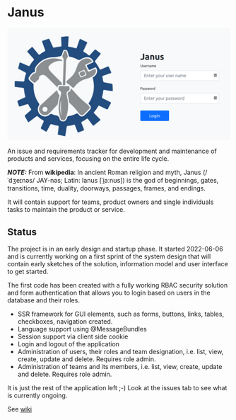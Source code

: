 # Janus

![Janus login page](/documentation/login.png)

An issue and requirements tracker for development and maintenance of products and services, focusing on the entire life cycle.

**_NOTE:_** From **wikipedia**: In ancient Roman religion and myth, Janus (/ˈdʒeɪnəs/ JAY-nəs; Latin: Ianus [ˈi̯aːnʊs]) is the god of beginnings, gates, transitions, time, duality, doorways, passages, frames, and endings.

It will contain support for teams, product owners and single individuals tasks to maintain the product or service.

## Status
The project is in an early design and startup phase. It started 2022-06-06 and is currently working on a first sprint of the system design that will contain early sketches of the solution, information model and user interface to get started.

The first code has been created with a fully working RBAC security solution and form authentication that allows you to login based on users in the database and their roles.

* SSR framework for GUI elements, such as forms, buttons, links, tables, checkboxes, navigation created.
* Language support using @MessageBundles
* Session support via client side cookie
* Login and logout of the application
* Administration of users, their roles and team designation, i.e. list, view, create, update and delete. Requires role admin.
* Administration of teams and its members, i.e. list, view, create, update and delete. Requires role admin.

It is just the rest of the application left ;-) Look at the issues tab to see what is currently ongoing.

See [wiki](https://github.com/dnulnets/janus/wiki/)
